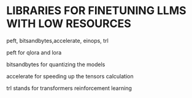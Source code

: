 # LIBRARIES FOR FINETUNING LLMS WITH LOW RESOURCES 

peft, bitsandbytes,accelerate, einops, trl


peft for qlora and lora

bitsandbytes for quantizing the models 


accelerate for speeding up the tensors calculation


trl stands for transformers reinforcement learning 



